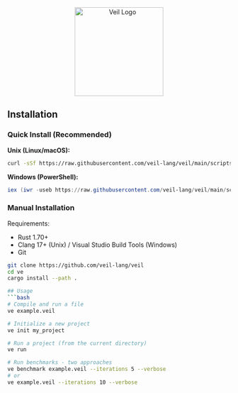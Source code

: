 <div align="center" style="display: grid; place-items: center; gap: 1rem;">
     <img src="https://avatars.githubusercontent.com/u/196317235?s=400&u=67bb160a766df001c98e70501ec7b496e90bf8b1&v=4" alt="Veil Logo" width="200">
</div>

## Installation

### Quick Install (Recommended)

**Unix (Linux/macOS):**

```bash
curl -sSf https://raw.githubusercontent.com/veil-lang/veil/main/scripts/install.sh | bash
```

**Windows (PowerShell):**

```powershell
iex (iwr -useb https://raw.githubusercontent.com/veil-lang/veil/main/scripts/install.ps1).Content
```

### Manual Installation

Requirements:

- Rust 1.70+
- Clang 17+ (Unix) / Visual Studio Build Tools (Windows)
- Git

````bash
git clone https://github.com/veil-lang/veil
cd ve
cargo install --path .

## Usage
```bash
# Compile and run a file
ve example.veil

# Initialize a new project
ve init my_project

# Run a project (from the current directory)
ve run

# Run benchmarks - two approaches
ve benchmark example.veil --iterations 5 --verbose
# or
ve example.veil --iterations 10 --verbose
````
